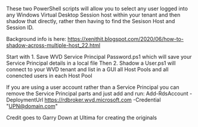 These two PowerShell scripts will allow you to select any user logged into any Windows Virtual Desktop Session host within your tenant and then shadow that directly, rather then having to find the Sesison Host and Session ID.

Background info is here: https://xenithit.blogspot.com/2020/06/how-to-shadow-across-multiple-host_22.html

Start with 1. Save WVD Service Principal Password.ps1 which will save your Service Principal details in a local file
Then 2. Shadow a User.ps1 will connect to your WVD tenant and list in a GUI all Host Pools and all conencted users in each Host Pool

If you are using a user account rather than a Service Principal you can remove the Service Principal parts and just add and run: 
Add-RdsAccount -DeploymentUrl https://rdbroker.wvd.microsoft.com -Credential "<UPN@domain.com>"

Credit goes to Garry Down at Ultima for creating the originals
